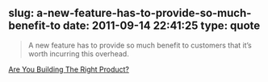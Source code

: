 slug: a-new-feature-has-to-provide-so-much-benefit-to
date: 2011-09-14 22:41:25
type: quote
---

> A new feature has to provide so much benefit to customers that it’s worth incurring this overhead.

[Are You Building The Right Product?](http://techcrunch.com/2011/09/11/are-you-building-the-right-product/)
